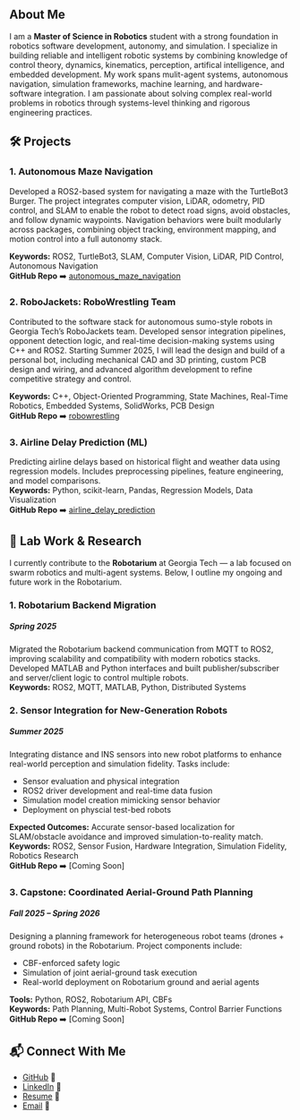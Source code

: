 ## About Me

I am a **Master of Science in Robotics** student with a strong foundation in robotics software development, autonomy, and simulation. I specialize in building reliable and intelligent robotic systems by combining knowledge of control theory, dynamics, kinematics, perception, artifical intelligence, and embedded development. My work spans mulit-agent systems, autonomous navigation, simulation frameworks, machine learning, and hardware-software integration. I am passionate about solving complex real-world problems in robotics through systems-level thinking and rigorous engineering practices.

  
  
## 🛠️ Projects

### 1. Autonomous Maze Navigation  
Developed a ROS2-based system for navigating a maze with the TurtleBot3 Burger. The project integrates computer vision, LiDAR, odometry, PID control, and SLAM to enable the robot to detect road signs, avoid obstacles, and follow dynamic waypoints. Navigation behaviors were built modularly across packages, combining object tracking, environment mapping, and motion control into a full autonomy stack.

**Keywords:** ROS2, TurtleBot3, SLAM, Computer Vision, LiDAR, PID Control, Autonomous Navigation  
**GitHub Repo** ➡️ [autonomous_maze_navigation](https://github.com/snaseem8/autonomous_maze_navigation.git)

### 2. RoboJackets: RoboWrestling Team  
Contributed to the software stack for autonomous sumo-style robots in Georgia Tech’s RoboJackets team. Developed sensor integration pipelines, opponent detection logic, and real-time decision-making systems using C++ and ROS2. Starting Summer 2025, I will lead the design and build of a personal bot, including mechanical CAD and 3D printing, custom PCB design and wiring, and advanced algorithm development to refine competitive strategy and control.

**Keywords:** C++, Object-Oriented Programming, State Machines, Real-Time Robotics, Embedded Systems, SolidWorks, PCB Design  
**GitHub Repo** ➡️ [robowrestling](https://github.com/snaseem8/robowrestling.git)

### 3. Airline Delay Prediction (ML)  
Predicting airline delays based on historical flight and weather data using regression models. Includes preprocessing pipelines, feature engineering, and model comparisons.  
**Keywords:** Python, scikit-learn, Pandas, Regression Models, Data Visualization  
**GitHub Repo** ➡️ [airline_delay_prediction](https://github.com/snaseem8/airline_delay_prediction.git)


    
## 🧪 Lab Work & Research

I currently contribute to the **Robotarium** at Georgia Tech — a lab focused on swarm robotics and multi-agent systems. Below, I outline my ongoing and future work in the Robotarium.

### 1. Robotarium Backend Migration  
##### Spring 2025  
Migrated the Robotarium backend communication from MQTT to ROS2, improving scalability and compatibility with modern robotics stacks. Developed MATLAB and Python interfaces and built publisher/subscriber and server/client logic to control multiple robots.  
**Keywords:** ROS2, MQTT, MATLAB, Python, Distributed Systems  

### 2. Sensor Integration for New-Generation Robots  
##### Summer 2025  
Integrating distance and INS sensors into new robot platforms to enhance real-world perception and simulation fidelity. Tasks include:
- Sensor evaluation and physical integration  
- ROS2 driver development and real-time data fusion  
- Simulation model creation mimicking sensor behavior
- Deployment on physcial test-bed robots

**Expected Outcomes:** Accurate sensor-based localization for SLAM/obstacle avoidance and improved simulation-to-reality match.  
**Keywords:** ROS2, Sensor Fusion, Hardware Integration, Simulation Fidelity, Robotics Research  
**GitHub Repo** ➡️ [Coming Soon]

### 3. Capstone: Coordinated Aerial-Ground Path Planning  
##### Fall 2025 – Spring 2026  
Designing a planning framework for heterogeneous robot teams (drones + ground robots) in the Robotarium. Project components include:
- CBF-enforced safety logic  
- Simulation of joint aerial-ground task execution  
- Real-world deployment on Robotarium ground and aerial agents  

**Tools:** Python, ROS2, Robotarium API, CBFs  
**Keywords:** Path Planning, Multi-Robot Systems, Control Barrier Functions  
**GitHub Repo** ➡️ [Coming Soon]


    
## 📬 Connect With Me

- [GitHub](https://github.com/snaseem8) 🐙
- [LinkedIn](https://www.linkedin.com/in/snaseem7/) 💼
- [Resume]() 📄
- [Email](mailto:snaseem8@gatech.edu) 📧
